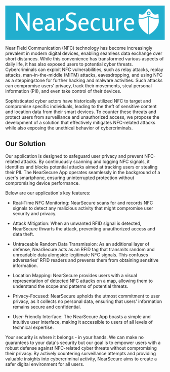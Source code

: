 ![alt text](https://github.com/ex-nihilonihil-fit/NearSecure/blob/master/images/logo_cropped.png)

Near Field Communication (NFC) technology has become increasingly prevalent in modern digital devices, enabling seamless data exchange over short distances. While this convenience has transformed various aspects of daily life, it has also exposed users to potential cyber threats. Cybercriminals can exploit NFC vulnerabilities, such as relay attacks, replay attacks, man-in-the-middle (MITM) attacks, eavesdropping, and using NFC as a steppingstone for further hacking and malware activities. Such attacks can compromise users' privacy, track their movements, steal personal information (PII), and even take control of their devices.

Sophisticated cyber actors have historically utilized NFC to target and compromise specific individuals, leading to the theft of sensitive content and location data from their smart devices. To counter these threats and protect users from surveillance and unauthorized access, we propose the development of a solution that effectively mitigates NFC-related attacks while also exposing the unethical behavior of cybercriminals.

## Our Solution
Our application is designed to safeguard user privacy and prevent NFC-related attacks. By continuously scanning and logging NFC signals, it identifies and blocks potential attacks aimed at tracking users or stealing their PII. The NearSecure App operates seamlessly in the background of a user's smartphone, ensuring uninterrupted protection without compromising device performance.

Below are our application's key features:

* Real-Time NFC Monitoring: NearSecure scans for and records NFC signals to detect any malicious activity that might compromise user security and privacy.

* Attack Mitigation: When an unwanted RFID signal is detected, NearSecure thwarts the attack, preventing unauthorized access and data theft.

* Untraceable Random Data Transmission: As an additional layer of defense, NearSecure acts as an RFID tag that transmits random and unreadable data alongside legitimate NFC signals. This confuses adversaries' RFID readers and prevents them from obtaining sensitive information.

* Location Mapping: NearSecure provides users with a visual representation of detected NFC attacks on a map, allowing them to understand the scope and patterns of potential threats.

* Privacy-Focused: NearSecure upholds the utmost commitment to user privacy, as it collects no personal data, ensuring that users' information remains secure and confidential.

* User-Friendly Interface: The NearSecure App boasts a simple and intuitive user interface, making it accessible to users of all levels of technical expertise.

Your security is where it belongs - in your hands.  We can make no guarantees to your data's security but our goal is to empower users with a robust defense against NFC-related cyber threats without compromising their privacy. By actively countering surveillance attempts and providing valuable insights into cybercriminal activity, NearSecure aims to create a safer digital environment for all users.
